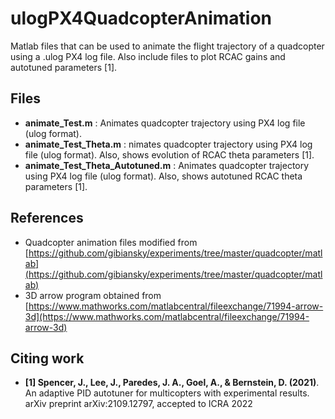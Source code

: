 # ulogPX4QuadcopterAnimation
Matlab files that can be used to animate the flight trajectory of a quadcopter using a .ulog PX4 log file. Also include files to plot RCAC gains and autotuned parameters [1].

## Files
* **animate_Test.m** : Animates quadcopter trajectory using PX4 log file (ulog format).
* **animate_Test_Theta.m** : nimates quadcopter trajectory using PX4 log file (ulog format). Also, shows evolution of RCAC theta parameters [1].
* **animate_Test_Theta_Autotuned.m** : Animates quadcopter trajectory using PX4 log file (ulog format). Also, shows autotuned RCAC theta parameters [1].

## References

* Quadcopter animation files modified from [https://github.com/gibiansky/experiments/tree/master/quadcopter/matlab](https://github.com/gibiansky/experiments/tree/master/quadcopter/matlab)
* 3D arrow program obtained from [https://www.mathworks.com/matlabcentral/fileexchange/71994-arrow-3d](https://www.mathworks.com/matlabcentral/fileexchange/71994-arrow-3d)

## Citing work

* **[1] Spencer, J., Lee, J., Paredes, J. A., Goel, A., & Bernstein, D. (2021)**. An adaptive PID autotuner for multicopters with experimental results. arXiv preprint arXiv:2109.12797, accepted to ICRA 2022
